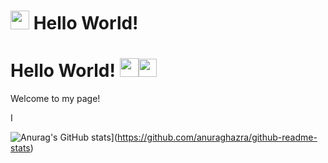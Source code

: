 <h1><img src="https://emojis.slackmojis.com/emojis/images/1531849430/4246/blob-sunglasses.gif?1531849430" width="30"/> Hello World!</h1>
<h1> Hello World! <img src="https://emojis.slackmojis.com/emojis/images/1531849430/4246/blob-sunglasses.gif?1531849430" width="30"/><img src="https://github.com/sciencepal/sciencepal/blob/master/assets/Hi.gif" width="29px"> </h1>

<p>Welcome to my page!
</br>
<p>
I




![Anurag's GitHub stats](https://github-readme-stats.vercel.app/api?username=ant-chi)](https://github.com/anuraghazra/github-readme-stats)
<!--
**ant-chi/ant-chi** is a ✨ _special_ ✨ repository because its `README.md` (this file) appears on your GitHub profile.

Here are some ideas to get you started:

- 🔭 I’m currently working on ...
- 🌱 I’m currently learning ...
- 👯 I’m looking to collaborate on ...
- 🤔 I’m looking for help with ...
- 💬 Ask me about ...
- 📫 How to reach me: ...
- 😄 Pronouns: ...
- ⚡ Fun fact: ...
-->
